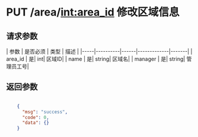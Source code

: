 # PUT  /area/<int:area_id> 修改区域信息


## 请求参数
| 参数 | 是否必须 | 类型 | 描述 | 
|-----|----------|------|-------------|-------|
| area_id   | 是| int| 区域ID|
| name   | 是| string| 区域名|
| manager   | 是| string| 管理员工号|


## 返回参数
```json

	{
	  "msg": "success",
	  "code": 0,
	  "data": {}
    }

```
